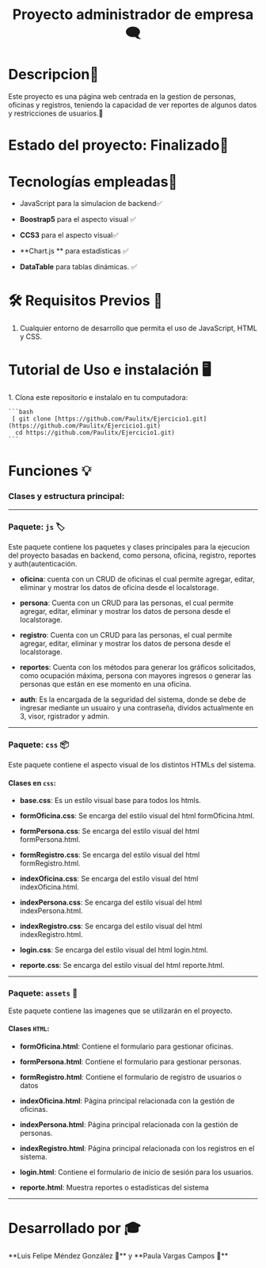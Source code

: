 

<h1 align="center"> Proyecto administrador de empresa🗨️ </h1>

<h1 style="text-align: left;">Descripcion📝</h1>
Este proyecto es una página web centrada en la gestion de personas, oficinas y registros, teniendo la capacidad de ver reportes de algunos datos y restricciones de usuarios.🚀
<h1 style="text-align: left;">Estado del proyecto: Finalizado📎</h1>
<h1 style="text-align: left;">Tecnologías empleadas📡 </h1>

* JavaScript para la simulacion de backend✅

* **Boostrap5** para el aspecto visual ✅

* **CCS3** para el aspecto visual✅

* **Chart.js ** para estadísticas ✅
  
* **DataTable** para tablas dinámicas. ✅

  
<h1 style="text-align: left;">🛠️ Requisitos Previos 💬</h1>

1. Cualquier entorno de desarrollo que permita el uso de JavaScript, HTML y CSS.


<h1 style="text-align: left;">Tutorial de Uso e instalación 🖥️</h1>
1. Clona este repositorio e instalalo en tu computadora:

    ```bash
     [ git clone [https://github.com/Paulitx/Ejercicio1.git](https://github.com/Paulitx/Ejercicio1.git)
      cd https://github.com/Paulitx/Ejercicio1.git)
    ```
    

<h1 style="text-align: left;">Funciones 💡</h1>

### Clases y estructura principal:

---

### Paquete: `js` 🏷️
Este paquete contiene los paquetes y clases principales para la ejecucion del proyecto basadas en backend, como persona, oficina, registro, reportes  y auth(autenticación.

* **oficina**: cuenta con un CRUD de oficinas el cual permite agregar, editar, eliminar y mostrar los datos de oficina desde el localstorage.
  
* **persona**: Cuenta con un CRUD para las personas, el cual permite agregar, editar, eliminar y mostrar los datos de persona desde el localstorage.

* **registro**: Cuenta con un CRUD para las personas, el cual permite agregar, editar, eliminar y mostrar los datos de persona desde el localstorage.

* **reportes**: Cuenta con los métodos para generar los gráficos solicitados, como ocupación máxima, persona con mayores ingresos o generar las personas que están en ese momento en una oficina.


* **auth**: Es la encargada de la seguridad del sistema, donde se debe de ingresar mediante un usuairo y una contraseña, dividos actualmente en 3, visor, rgistrador y admin.
---

### Paquete: `css` 📦
Este paquete contiene el aspecto visual de los distintos HTMLs del sistema.

#### Clases en `css`:

* **base.css**: Es un estilo visual base para todos los htmls.
  
* **formOficina.css**: Se encarga del estilo visual del html formOficina.html.
  
* **formPersona.css**: Se encarga del estilo visual del html formPersona.html.
  
* **formRegistro.css**: Se encarga del estilo visual del html formRegistro.html.
  
* **indexOficina.css**: Se encarga del estilo visual del html indexOficina.html.

* **indexPersona.css**: Se encarga del estilo visual del html indexPersona.html.
 
* **indexRegistro.css**: Se encarga del estilo visual del html indexRegistro.html.
   
* **login.css**: Se encarga del estilo visual del html login.html.

* **reporte.css**: Se encarga del estilo visual del html reporte.html.

---

### Paquete: `assets` 🔧
Este paquete contiene las imagenes que se utilizarán en el proyecto.

#### Clases `HTML`:
  
* **formOficina.html**: Contiene el formulario para gestionar oficinas.
  
* **formPersona.html**: Contiene el formulario para gestionar personas.
  
* **formRegistro.html**: Contiene el formulario de registro de usuarios o datos
  
* **indexOficina.html**: Página principal relacionada con la gestión de oficinas.

* **indexPersona.html**: Página principal relacionada con la gestión de personas.
 
* **indexRegistro.html**: Página principal relacionada con los registros en el sistema.
   
* **login.html**: Contiene el formulario de inicio de sesión para los usuarios.

* **reporte.html**: Muestra reportes o estadísticas del sistema


---

<h1 style="text-align: left;">Desarrollado por 🎓</h1>
**Luis Felipe Méndez González 📠** y **Paula Vargas Campos 📠**  

